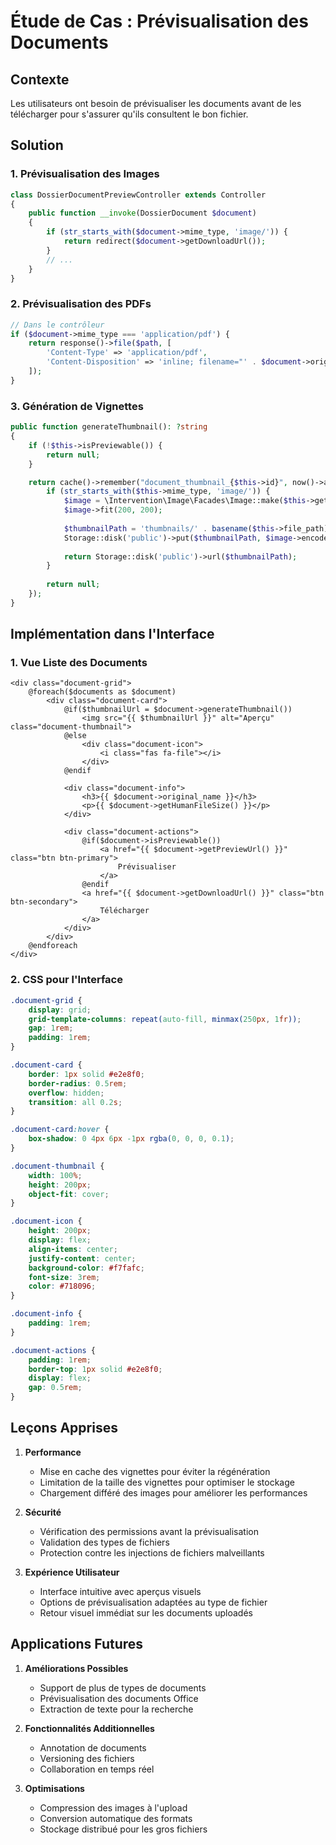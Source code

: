 # Étude de Cas : Prévisualisation des Documents

## Contexte
Les utilisateurs ont besoin de prévisualiser les documents avant de les télécharger pour s'assurer qu'ils consultent le bon fichier.

## Solution

### 1. Prévisualisation des Images
```php
class DossierDocumentPreviewController extends Controller
{
    public function __invoke(DossierDocument $document)
    {
        if (str_starts_with($document->mime_type, 'image/')) {
            return redirect($document->getDownloadUrl());
        }
        // ...
    }
}
```

### 2. Prévisualisation des PDFs
```php
// Dans le contrôleur
if ($document->mime_type === 'application/pdf') {
    return response()->file($path, [
        'Content-Type' => 'application/pdf',
        'Content-Disposition' => 'inline; filename="' . $document->original_name . '"'
    ]);
}
```

### 3. Génération de Vignettes
```php
public function generateThumbnail(): ?string
{
    if (!$this->isPreviewable()) {
        return null;
    }

    return cache()->remember("document_thumbnail_{$this->id}", now()->addWeek(), function () {
        if (str_starts_with($this->mime_type, 'image/')) {
            $image = \Intervention\Image\Facades\Image::make($this->getFullPath());
            $image->fit(200, 200);
            
            $thumbnailPath = 'thumbnails/' . basename($this->file_path);
            Storage::disk('public')->put($thumbnailPath, $image->encode());
            
            return Storage::disk('public')->url($thumbnailPath);
        }
        
        return null;
    });
}
```

## Implémentation dans l'Interface

### 1. Vue Liste des Documents
```blade
<div class="document-grid">
    @foreach($documents as $document)
        <div class="document-card">
            @if($thumbnailUrl = $document->generateThumbnail())
                <img src="{{ $thumbnailUrl }}" alt="Aperçu" class="document-thumbnail">
            @else
                <div class="document-icon">
                    <i class="fas fa-file"></i>
                </div>
            @endif
            
            <div class="document-info">
                <h3>{{ $document->original_name }}</h3>
                <p>{{ $document->getHumanFileSize() }}</p>
            </div>
            
            <div class="document-actions">
                @if($document->isPreviewable())
                    <a href="{{ $document->getPreviewUrl() }}" class="btn btn-primary">
                        Prévisualiser
                    </a>
                @endif
                <a href="{{ $document->getDownloadUrl() }}" class="btn btn-secondary">
                    Télécharger
                </a>
            </div>
        </div>
    @endforeach
</div>
```

### 2. CSS pour l'Interface
```css
.document-grid {
    display: grid;
    grid-template-columns: repeat(auto-fill, minmax(250px, 1fr));
    gap: 1rem;
    padding: 1rem;
}

.document-card {
    border: 1px solid #e2e8f0;
    border-radius: 0.5rem;
    overflow: hidden;
    transition: all 0.2s;
}

.document-card:hover {
    box-shadow: 0 4px 6px -1px rgba(0, 0, 0, 0.1);
}

.document-thumbnail {
    width: 100%;
    height: 200px;
    object-fit: cover;
}

.document-icon {
    height: 200px;
    display: flex;
    align-items: center;
    justify-content: center;
    background-color: #f7fafc;
    font-size: 3rem;
    color: #718096;
}

.document-info {
    padding: 1rem;
}

.document-actions {
    padding: 1rem;
    border-top: 1px solid #e2e8f0;
    display: flex;
    gap: 0.5rem;
}
```

## Leçons Apprises

1. **Performance**
   - Mise en cache des vignettes pour éviter la régénération
   - Limitation de la taille des vignettes pour optimiser le stockage
   - Chargement différé des images pour améliorer les performances

2. **Sécurité**
   - Vérification des permissions avant la prévisualisation
   - Validation des types de fichiers
   - Protection contre les injections de fichiers malveillants

3. **Expérience Utilisateur**
   - Interface intuitive avec aperçus visuels
   - Options de prévisualisation adaptées au type de fichier
   - Retour visuel immédiat sur les documents uploadés

## Applications Futures

1. **Améliorations Possibles**
   - Support de plus de types de documents
   - Prévisualisation des documents Office
   - Extraction de texte pour la recherche

2. **Fonctionnalités Additionnelles**
   - Annotation de documents
   - Versioning des fichiers
   - Collaboration en temps réel

3. **Optimisations**
   - Compression des images à l'upload
   - Conversion automatique des formats
   - Stockage distribué pour les gros fichiers

